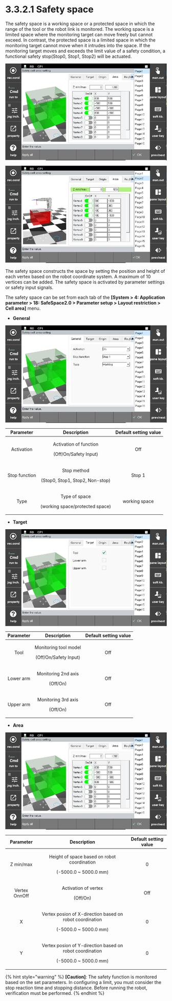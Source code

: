 ﻿# 3.3.2.1 Safety space

The safety space is a working space or a protected space in which the range of the tool or the robot link is monitored. The working space is a limited space where the monitoring target can move freely but cannot exceed. In contrast, the protected space is a limited space in which the monitoring target cannot move when it intrudes into the space. If the monitoring target moves and exceeds the limit value of a safety condition, a functional safety stop(Stop0, Stop1, Stop2) will be actuated.

![Working space](<../../../_assets/safety_layout/cell_working.PNG>)

![Protected space](<../../../_assets/safety_layout/cell_protected.PNG>)

The safety space constructs the space by setting the position and height of each vertex based on the robot coordinate system. A maximum of 10 vertices can be added. The safety space is activated by parameter settings or safety input signals.

The safety space can be set from each tab of the **\[System > 4: Application parameter > 18: SafeSpace2.0 > Parameter setup > Layout restriction > Cell area]** menu.


*   **General** 

![](../../../_assets/safety_layout/cell_general.PNG)

|  **Parameter** |                       **Description**                       |  **Default setting value**  |
| :-------: | :------------------------------------------------: | :----------: |
| Activation | <p>Activation of function</p><p>(Off/On/Safety Input)</p> |   Off  |
| Stop function |   <p>Stop method</p><p>(Stop0, Stop1, Stop2, Non-stop)</p>  | Stop 1 |
| Type |  <p>Type of space</p><p>(working space/protected space)</p>  | working space |


*   **Target** 

![](../../../_assets/safety_layout/cell_target.PNG)

|  **Parameter** |                       **Description**                       |  **Default setting value**  |
| :-------: | :------------------------------------------------: | :----------: |
| Tool | <p>Monitoring tool model</p><p>(Off/On/Safety Input)</p> |   Off  |
| Lower arm |   <p>Monitoring 2nd axis</p><p>(Off/On)</p>  | Off |
| Upper arm |  <p>Monitoring 3rd axis</p><p>(Off/On)</p>  | Off |


*   **Area** 

![](../../../_assets/safety_layout/cell_working.PNG)

|  **Parameter** |                       **Description**                       |  **Default setting value**  |
| :-------: | :------------------------------------------------: | :----------: |
| Z min/max | <p>Height of space based on robot coordination</p><p>(-5000.0 ~ 5000.0 mm)</p> |   0  |
| Vertex OnnOff |   <p>Activation of vertex</p><p>(Off/On)</p>  | Off |
| X |  <p>Vertex posion of X-direction based on robot coordination</p><p>(-5000.0 ~ 5000.0 mm)</p>  | 0 |
| Y |  <p>Vertex posion of Y-direction based on robot coordination</p><p>(-5000.0 ~ 5000.0 mm)</p>  | 0 |








{% hint style="warning" %}
**\[Caution]**: The safety function is monitored based on the set parameters. In configuring a limit, you must consider the stop reaction time and stopping distance. Before running the robot, verification must be performed.
{% endhint %}